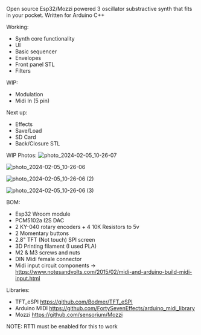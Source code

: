 Open source Esp32/Mozzi powered 3 oscillator substractive synth that fits in your pocket. Written for Arduino C++

Working:
- Synth core functionality
- UI
- Basic sequencer
- Envelopes
- Front panel STL
- Filters

WIP:
- Modulation
- Midi In (5 pin)

Next up:
- Effects
- Save/Load
- SD Card
- Back/Closure STL

WIP Photos:
![photo_2024-02-05_10-26-07](https://github.com/shaunEll/trSynth/assets/11801497/6fd74ba7-1d0b-42d8-87f1-3fca1ad30196)

![photo_2024-02-05_10-26-06](https://github.com/shaunEll/trSynth/assets/11801497/e9ad6a8e-7956-4e13-b23e-b0d213f6ebc7)

![photo_2024-02-05_10-26-06 (2)](https://github.com/shaunEll/trSynth/assets/11801497/dd9a2452-87be-46d0-a356-b74341eda70f)

![photo_2024-02-05_10-26-06 (3)](https://github.com/shaunEll/trSynth/assets/11801497/fcf431de-d757-40f8-8058-845abf4ce2dc)

BOM:
  - Esp32 Wroom module
  - PCM5102a I2S DAC
  - 2 KY-040 rotary encoders + 4 10K Resistors to 5v
  - 2 Momentary buttons
  - 2.8" TFT (Not touch) SPI screen
  - 3D Printing filament (I used PLA)
  - M2 & M3 screws and nuts
  - DIN Midi female connector
  - Midi input circuit components -> https://www.notesandvolts.com/2015/02/midi-and-arduino-build-midi-input.html


    
Libraries:
  - TFT_eSPI https://github.com/Bodmer/TFT_eSPI
  - Arduino MIDI https://github.com/FortySevenEffects/arduino_midi_library
  - Mozzi https://github.com/sensorium/Mozzi

NOTE: RTTI must be enabled for this to work
